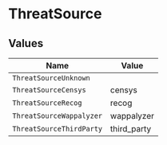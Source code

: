 # ThreatSource


## Values

| Name                     | Value                    |
| ------------------------ | ------------------------ |
| `ThreatSourceUnknown`    |                          |
| `ThreatSourceCensys`     | censys                   |
| `ThreatSourceRecog`      | recog                    |
| `ThreatSourceWappalyzer` | wappalyzer               |
| `ThreatSourceThirdParty` | third_party              |